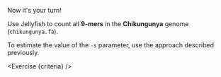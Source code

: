 <script>
import Exercise from "$components/Exercise.svelte";
import Execute from "$components/Execute.svelte";

const criteria = [
{
	name: "File <code>chikungunya.jf</code> exists",
	checks: [{
		type: "file",
		path: "chikungunya.jf",
		action: "exists"
	}]
},
{
	name: "File <code>chikungunya.jf</code> contains the output of running <code>jellyfish count</code> to get 9-mers in the Chikungunya genome",
	checks: [{
		type: "file",
		path: "chikungunya.jf",
		action: "contents",
        commandObserved: `jellyfish query chikungunya.jf CATACTCTC`,
		commandExpected: `echo "CATACTCTC 1"`
	}]
}];
</script>

Now it's your turn!

Use Jellyfish to count all **9-mers** in the **Chikungunya** genome (`chikungunya.fa`).

To estimate the value of the `-s` parameter, use the approach described previously.

<Exercise {criteria} />
